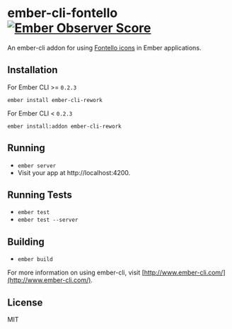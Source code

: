 # ember-cli-fontello [![Ember Observer Score](http://emberobserver.com/badges/ember-cli-fontello.svg)](http://emberobserver.com/addons/ember-cli-fontello)

An ember-cli addon for using [Fontello icons](http://fontello.com/) in Ember applications.

## Installation

For Ember CLI >= `0.2.3`

```
ember install ember-cli-rework
```

For Ember CLI < `0.2.3`

```
ember install:addon ember-cli-rework
```

## Running

* `ember server`
* Visit your app at http://localhost:4200.

## Running Tests

* `ember test`
* `ember test --server`

## Building

* `ember build`

For more information on using ember-cli, visit [http://www.ember-cli.com/](http://www.ember-cli.com/).

## License

MIT